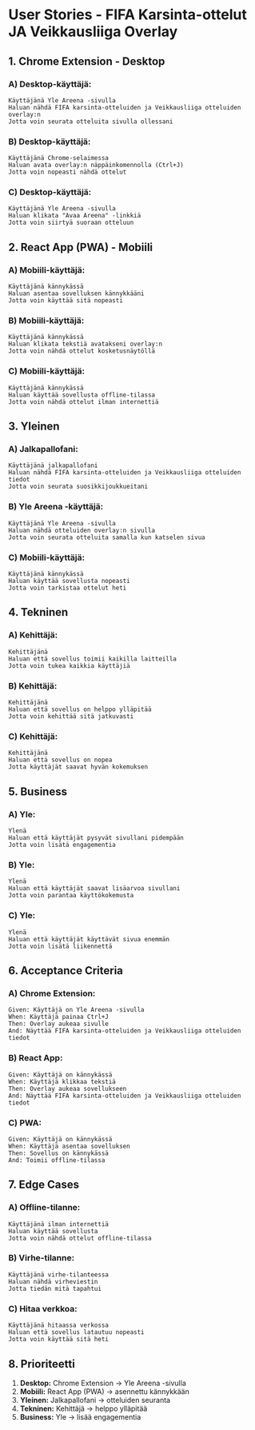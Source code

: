 # User Stories - FIFA Karsinta-ottelut JA Veikkausliiga Overlay

## 1. Chrome Extension - Desktop

### A) Desktop-käyttäjä:
```
Käyttäjänä Yle Areena -sivulla
Haluan nähdä FIFA karsinta-otteluiden ja Veikkausliiga otteluiden overlay:n
Jotta voin seurata otteluita sivulla ollessani
```

### B) Desktop-käyttäjä:
```
Käyttäjänä Chrome-selaimessa
Haluan avata overlay:n näppäinkomennolla (Ctrl+J)
Jotta voin nopeasti nähdä ottelut
```

### C) Desktop-käyttäjä:
```
Käyttäjänä Yle Areena -sivulla
Haluan klikata "Avaa Areena" -linkkiä
Jotta voin siirtyä suoraan otteluun
```

## 2. React App (PWA) - Mobiili

### A) Mobiili-käyttäjä:
```
Käyttäjänä kännykässä
Haluan asentaa sovelluksen kännykkääni
Jotta voin käyttää sitä nopeasti
```

### B) Mobiili-käyttäjä:
```
Käyttäjänä kännykässä
Haluan klikata tekstiä avatakseni overlay:n
Jotta voin nähdä ottelut kosketusnäytöllä
```

### C) Mobiili-käyttäjä:
```
Käyttäjänä kännykässä
Haluan käyttää sovellusta offline-tilassa
Jotta voin nähdä ottelut ilman internettiä
```

## 3. Yleinen

### A) Jalkapallofani:
```
Käyttäjänä jalkapallofani
Haluan nähdä FIFA karsinta-otteluiden ja Veikkausliiga otteluiden tiedot
Jotta voin seurata suosikkijoukkueitani
```

### B) Yle Areena -käyttäjä:
```
Käyttäjänä Yle Areena -sivulla
Haluan nähdä otteluiden overlay:n sivulla
Jotta voin seurata otteluita samalla kun katselen sivua
```

### C) Mobiili-käyttäjä:
```
Käyttäjänä kännykässä
Haluan käyttää sovellusta nopeasti
Jotta voin tarkistaa ottelut heti
```

## 4. Tekninen

### A) Kehittäjä:
```
Kehittäjänä
Haluan että sovellus toimii kaikilla laitteilla
Jotta voin tukea kaikkia käyttäjiä
```

### B) Kehittäjä:
```
Kehittäjänä
Haluan että sovellus on helppo ylläpitää
Jotta voin kehittää sitä jatkuvasti
```

### C) Kehittäjä:
```
Kehittäjänä
Haluan että sovellus on nopea
Jotta käyttäjät saavat hyvän kokemuksen
```

## 5. Business

### A) Yle:
```
Ylenä
Haluan että käyttäjät pysyvät sivullani pidempään
Jotta voin lisätä engagementia
```

### B) Yle:
```
Ylenä
Haluan että käyttäjät saavat lisäarvoa sivullani
Jotta voin parantaa käyttökokemusta
```

### C) Yle:
```
Ylenä
Haluan että käyttäjät käyttävät sivua enemmän
Jotta voin lisätä liikennettä
```

## 6. Acceptance Criteria

### A) Chrome Extension:
```
Given: Käyttäjä on Yle Areena -sivulla
When: Käyttäjä painaa Ctrl+J
Then: Overlay aukeaa sivulle
And: Näyttää FIFA karsinta-otteluiden ja Veikkausliiga otteluiden tiedot
```

### B) React App:
```
Given: Käyttäjä on kännykässä
When: Käyttäjä klikkaa tekstiä
Then: Overlay aukeaa sovellukseen
And: Näyttää FIFA karsinta-otteluiden ja Veikkausliiga otteluiden tiedot
```

### C) PWA:
```
Given: Käyttäjä on kännykässä
When: Käyttäjä asentaa sovelluksen
Then: Sovellus on kännykässä
And: Toimii offline-tilassa
```

## 7. Edge Cases

### A) Offline-tilanne:
```
Käyttäjänä ilman internettiä
Haluan käyttää sovellusta
Jotta voin nähdä ottelut offline-tilassa
```

### B) Virhe-tilanne:
```
Käyttäjänä virhe-tilanteessa
Haluan nähdä virheviestin
Jotta tiedän mitä tapahtui
```

### C) Hitaa verkkoa:
```
Käyttäjänä hitaassa verkossa
Haluan että sovellus latautuu nopeasti
Jotta voin käyttää sitä heti
```

## 8. Prioriteetti

1. **Desktop:** Chrome Extension → Yle Areena -sivulla
2. **Mobiili:** React App (PWA) → asennettu kännykkään
3. **Yleinen:** Jalkapallofani → otteluiden seuranta
4. **Tekninen:** Kehittäjä → helppo ylläpitää
5. **Business:** Yle → lisää engagementia
